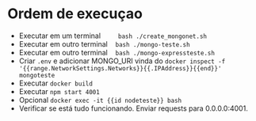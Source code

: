# Ordem de execuçao

- Executar em um terminal &nbsp;&nbsp;&nbsp;&nbsp;&nbsp;&nbsp;&nbsp; ```bash ./create_mongonet.sh```
- Executar em outro terminal &nbsp;&nbsp; ```bash ./mongo-teste.sh```
- Executar em outro terminal &nbsp;&nbsp;&nbsp;```bash ./mongo-expressteste.sh```
- Criar ```.env``` e adicionar MONGO_URI vinda do ```docker inspect -f '{{range.NetworkSettings.Networks}}{{.IPAddress}}{{end}}' mongoteste```
- Executar ```docker build```
- Executar ```npm start 4001```
- Opcional ```docker exec -it {{id nodeteste}} bash```
- Verificar se está tudo funcionando. Enviar requests para 0.0.0.0:4001.
